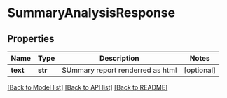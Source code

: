 # SummaryAnalysisResponse

## Properties
Name | Type | Description | Notes
------------ | ------------- | ------------- | -------------
**text** | **str** | SUmmary report renderred as html | [optional] 

[[Back to Model list]](../README.md#documentation-for-models) [[Back to API list]](../README.md#documentation-for-api-endpoints) [[Back to README]](../README.md)


